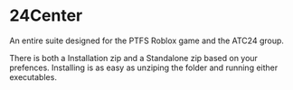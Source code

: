 # 24Center
An entire suite designed for the PTFS Roblox game and the ATC24 group.

There is both a Installation zip and a Standalone zip based on your prefences.
Installing is as easy as unziping the folder and running either executables.
